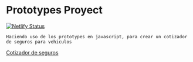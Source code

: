 # Prototypes Proyect

[![Netlify Status](https://api.netlify.com/api/v1/badges/2360217f-eff6-4060-9260-b3e44c0eab13/deploy-status)](https://app.netlify.com/sites/goofy-almeida-fa4ae8/deploys)

```shell
Haciendo uso de los prototypes en javascript, para crear un cotizador de seguros para vehiculos
```

[Cotizador de seguros](https://goofy-almeida-fa4ae8.netlify.app/)
